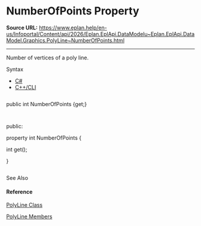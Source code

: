 # NumberOfPoints Property

**Source URL:** https://www.eplan.help/en-us/Infoportal/Content/api/2026/Eplan.EplApi.DataModelu~Eplan.EplApi.DataModel.Graphics.PolyLine~NumberOfPoints.html

---

Number of vertices of a poly line.

Syntax

- [C#](#i-syntax-CS)
- [C++/CLI](#i-syntax-CPP2005)

```
```
public int NumberOfPoints {get;}
```
```

```
```
public:
property int NumberOfPoints {
   int get();
}
```
```



See Also

#### Reference

[PolyLine Class](Eplan.EplApi.DataModelu~Eplan.EplApi.DataModel.Graphics.PolyLine.html)
  
[PolyLine Members](Eplan.EplApi.DataModelu~Eplan.EplApi.DataModel.Graphics.PolyLine_members.html)